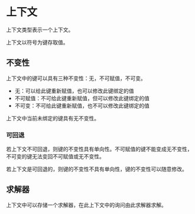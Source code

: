 # 上下文

上下文类型表示一个上下文。

上下文以符号为键存取值。

## 不变性

上下文中的键可以具有三种不变性：无，不可赋值，不可变。

- 无：可以给此键重新赋值，也可以修改此键绑定的值
- 不可赋值：不可给此键重新赋值，但可以修改此键绑定的值
- 不可变：不可给此键重新赋值，也不可以修改此键绑定的值

上下文中当前未绑定的键具有无不变性。

### 可回退

若上下文不可回退，则键的不变性具有单向性。不可赋值的键不能变成无不变性，不可变的键无法变回不可赋值或无不变性。

若上下文是可回退的，则键的不变性不具有单向性，键的不变性可以随意修改。

## 求解器

上下文中可以存储一个求解器，在此上下文中的询问由此求解器求解。
